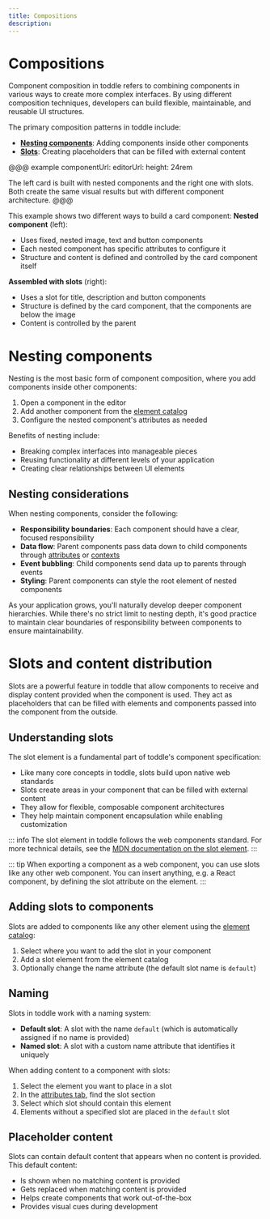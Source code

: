 ```yaml
---
title: Compositions
description:
---
```


# Compositions
Component composition in toddle refers to combining components in various ways to create more complex interfaces. By using different composition techniques, developers can build flexible, maintainable, and reusable UI structures.

The primary composition patterns in toddle include:
- [**Nesting components**](#nesting-components): Adding components inside other components
- [**Slots**](#slots-and-content-distribution): Creating placeholders that can be filled with external content

@@@ example
componentUrl: 
editorUrl: 
height: 24rem

The left card is built with nested components and the right one with slots. Both create the same visual results but with different component architecture.
@@@

This example shows two different ways to build a card component:
**Nested component** (left):
- Uses fixed, nested image, text and button components
- Each nested component has specific attributes to configure it
- Structure and content is defined and controlled by the card component itself

**Assembled with slots** (right):
- Uses a slot for title, description and button components
- Structure is defined by the card component, that the components are below the image
- Content is controlled by the parent


# Nesting components
Nesting is the most basic form of component composition, where you add components inside other components:
1. Open a component in the editor
2. Add another component from the [element catalog](/the-editor/element-tree#element-catalog)
3. Configure the nested component's attributes as needed

Benefits of nesting include:
- Breaking complex interfaces into manageable pieces
- Reusing functionality at different levels of your application
- Creating clear relationships between UI elements

## Nesting considerations
When nesting components, consider the following:
- **Responsibility boundaries**: Each component should have a clear, focused responsibility
- **Data flow**: Parent components pass data down to child components through [attributes](/components/interface-and-lifecycle#defining-attributes) or [contexts](/contexts/overview)
- **Event bubbling**: Child components send data up to parents through events
- **Styling**: Parent components can style the root element of nested components

As your application grows, you'll naturally develop deeper component hierarchies. While there's no strict limit to nesting depth, it's good practice to maintain clear boundaries of responsibility between components to ensure maintainability.

# Slots and content distribution
Slots are a powerful feature in toddle that allow components to receive and display content provided when the component is used. They act as placeholders that can be filled with elements and components passed into the component from the outside.

## Understanding slots
The slot element is a fundamental part of toddle's component specification:
- Like many core concepts in toddle, slots build upon native web standards
- Slots create areas in your component that can be filled with external content
- They allow for flexible, composable component architectures
- They help maintain component encapsulation while enabling customization

::: info
The slot element in toddle follows the web components standard. For more technical details, see the [MDN documentation on the slot element](https://developer.mozilla.org/en-US/docs/Web/HTML/Element/slot).
:::

::: tip
When exporting a component as a web component, you can use slots like any other web component. You can insert anything, e.g. a React component, by defining the slot attribute on the element.
:::

## Adding slots to components
Slots are added to components like any other element using the [element catalog](/the-editor/element-tree#adding-elements):
1. Select where you want to add the slot in your component
2. Add a slot element from the element catalog
3. Optionally change the name attribute (the default slot name is `default`)

## Naming
Slots in toddle work with a naming system:
- **Default slot**: A slot with the name `default` (which is automatically assigned if no name is provided)
- **Named slot**: A slot with a custom name attribute that identifies it uniquely

When adding content to a component with slots:
1. Select the element you want to place in a slot
2. In the [attributes tab](/the-editor/element-panel#attributes-tab), find the slot section
3. Select which slot should contain this element
4. Elements without a specified slot are placed in the `default` slot

## Placeholder content
Slots can contain default content that appears when no content is provided. This default content:
- Is shown when no matching content is provided
- Gets replaced when matching content is provided
- Helps create components that work out-of-the-box
- Provides visual cues during development